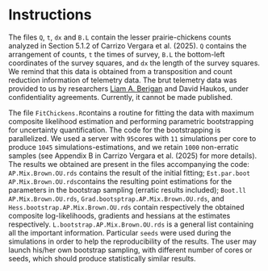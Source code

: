 # Instructions

The files `Q`, `t`, `dx` and `B.L` contain the lesser prairie-chickens counts analyzed in Section 5.1.2 of Carrizo Vergara et al. (2025). `Q` contains the arrangement of counts, `t` the times of survey, `B.L` the bottom-left coordinates of the survey squares, and `dx` the length of the survey squares. We remind that this data is obtained from a transposition and count reduction information of telemetry data. The brut telemetry data was provided to us by researchers [Liam A. Berigan](https://liamaberigan.github.io/) and David Haukos, under confidentiality agreements. Currently, it cannot be made published.

The file `FitChickens.R`contains a routine for fitting the data with maximum composite likelihood estimation and performing parametric bootstrapping for uncertainty quantification. The code for the bootstrapping is parallelized. We used a server with `95`cores with `11` simulations per core to produce `1045` simulations-estimations, and we retain `1000` non-erratic samples (see Appendix B in Carrizo Vergara et al. (2025) for more details). The results we obtained are present in the files accompanying the code: `AP.Mix.Brown.OU.rds` contains the result of the initial fitting; `Est.par.boot AP.Mix.Brown.OU.rds`contains the resulting point estimations for the parameters in the bootstrap sampling (erratic results included); `Boot.ll AP.Mix.Brown.OU.rds`, `Grad.bootsptrap.AP.Mix.Brown.OU.rds`, and `Hess.bootstrap.AP.Mix.Brown.OU.rds` contain respectively the obtained composite log-likelihoods, gradients and hessians at the estimates respectively. `L.bootstrap.AP.Mix.Brown.OU.rds` is a general list containing all the important information. Particular `seeds` were used during the simulations in order to help the reproducibility of the results. The user may launch his/her own bootstrap sampling, with different number of cores or seeds, which should produce statistically similar results.


